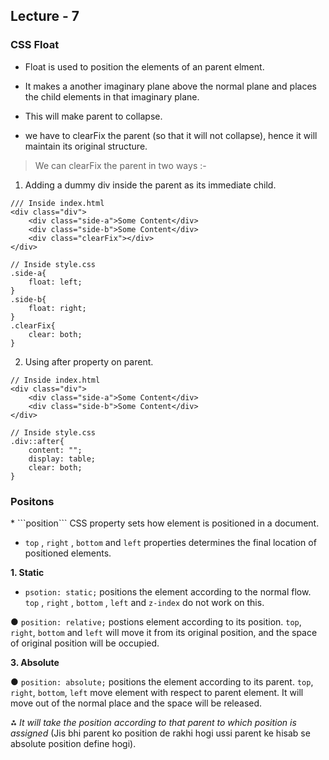 <h2>Lecture - 7</h2>

<h3>CSS Float</h3>

* Float is used to position the elements  of an parent elment.

* It makes a another imaginary plane above the normal plane and places the child elements in that imaginary plane.

* This will make parent to collapse.

* we have to clearFix the parent (so that it will not collapse), hence it will maintain its original structure.

> We can clearFix the parent in two ways :-

1. Adding a dummy div inside the parent as its immediate child.
```
/// Inside index.html
<div class="div">
    <div class="side-a">Some Content</div>
    <div class="side-b">Some Content</div>
    <div class="clearFix"></div>
</div>
```
```
// Inside style.css
.side-a{
    float: left;
}
.side-b{
    float: right;
}
.clearFix{
    clear: both;
}
```

2. Using after property on parent.
```
// Inside index.html
<div class="div">
    <div class="side-a">Some Content</div>
    <div class="side-b">Some Content</div>
</div>
```
```
// Inside style.css
.div::after{
    content: "";
    display: table;
    clear: both;
}
```

<h3>Positons</h3>
* ```position``` CSS property sets how element is positioned in a document.

* ```top``` ,  ```right``` , ```bottom``` and ```left``` properties determines the final location of positioned elements.

<strong>1. Static</strong>

* ```psotion: static;``` positions the element according to the normal flow. ```top``` , ```right``` , ```bottom``` , ```left``` and ```z-index``` do not work on this.

● ```position: relative;``` postions element according to its position. ```top```, ```right```, ```bottom``` and ```left``` will move it from its original position, and the space of original position will be occupied.

<strong>3. Absolute</strong>

● ```position: absolute;``` positions the element according to its parent. ```top```, ```right```, ```bottom```, ```left``` move element with respect to parent element. It will move out of the normal place and the space will be released.

⁂ <em>It will take the position according to that parent to which position is assigned</em> (Jis bhi parent ko position de rakhi hogi ussi parent ke hisab se absolute position define hogi).

<!-- <strong>4. Sticky</strong>

● ```position: sticky``` sticks the element to the position. If we scroll the web-page then it will maintain its position and will be visible throughout the page. -->